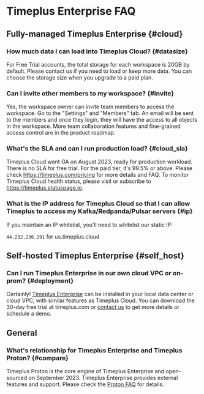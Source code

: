 # Timeplus Enterprise FAQ

## Fully-managed Timeplus Enterprise {#cloud}

### How much data I can load into Timeplus Cloud? {#datasize}

For Free Trial accounts, the total storage for each workspace is 20GB by default. Please contact us if you need to load or keep more data. You can choose the storage size when you upgrade to a paid plan.

### Can I invite other members to my workspace? {#invite}

Yes, the workspace owner can invite team members to access the workspace. Go to the "Settings" and "Members" tab. An email will be sent to the members and once they login, they will have the access to all objects in the workspace. More team collaboration features and fine-grained access control are in the product roadmap.

### What's the SLA and can I run production load? {#cloud_sla}

Timeplus Cloud went GA on August 2023, ready for production workload. There is no SLA for free trial. For the paid tier, it's 99.5% or above. Please check https://timeplus.com/pricing for more details and FAQ. To monitor Timeplus Cloud health status, please visit or subscribe to https://timeplus.statuspage.io.

### What is the IP address for Timeplus Cloud so that I can allow Timeplus to access my Kafka/Redpanda/Pulsar servers {#ip}

If you maintain an IP whitelist, you'll need to whitelist our static IP:

`44.232.236.191` for us.timeplus.cloud

## Self-hosted Timeplus Enterprise {#self_host}

### Can I run Timeplus Enterprise in our own cloud VPC or on-prem? {#deployment}

Certainly! [Timeplus Enterprise](timeplus-enterprise) can be installed in your local data center or cloud VPC, with similar features as Timeplus Cloud. You can download the 30-day free trial at timeplus.com or [contact us](mailto:info@timeplus.com) to get more details or schedule a demo.

## General

### What's relationship for Timeplus Enterprise and Timeplus Proton? {#compare}

Timeplus Proton is the core engine of Timeplus Enterprise and open-sourced on September 2023. Timeplus Enterprise provides external features and support. Please check the [Proton FAQ](proton-faq#compare) for details.
